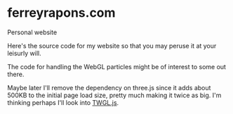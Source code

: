 # ferreyrapons.com
Personal website

Here's the source code for my website so that you may peruse it at your leisurly will.

The code for handling the WebGL particles might be of interest to some out there.

Maybe later I'll remove the dependency on three.js since it adds about 500KB to the 
initial page load size, pretty much making it twice as big. I'm thinking perhaps I'll
look into [TWGL.js](https://twgljs.org/).
